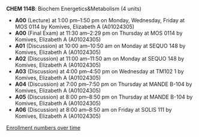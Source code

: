 **CHEM 114B**: Biochem Energetics&Metabolism (4 units)

- **A00** (Lecture) at 1:00 pm–1:50 pm on Monday, Wednesday, Friday at MOS 0114 by Komives, Elizabeth A (A01024305)
- **A00** (Final Exam) at 11:30 am–2:29 pm on Thursday at MOS 0114 by Komives, Elizabeth A (A01024305)
- **A01** (Discussion) at 10:00 am–10:50 am on Monday at SEQUO 148 by Komives, Elizabeth A (A01024305)
- **A02** (Discussion) at 11:00 am–11:50 am on Monday at SEQUO 148 by Komives, Elizabeth A (A01024305)
- **A03** (Discussion) at 4:00 pm–4:50 pm on Wednesday at TM102 1 by Komives, Elizabeth A (A01024305)
- **A04** (Discussion) at 7:00 pm–7:50 pm on Thursday at MANDE B-104 by Komives, Elizabeth A (A01024305)
- **A05** (Discussion) at 8:00 pm–8:50 pm on Thursday at MANDE B-104 by Komives, Elizabeth A (A01024305)
- **A06** (Discussion) at 8:00 am–8:50 am on Friday at SOLIS 111 by Komives, Elizabeth A (A01024305)

[Enrollment numbers over time](./CHEM114B.tsv)
